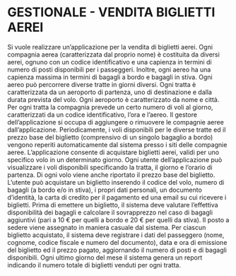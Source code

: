  #                  GESTIONALE - VENDITA BIGLIETTI AEREI
Si vuole realizzare un’applicazione per la vendita di biglietti aerei.
Ogni compagnia aerea (caratterizzata dal proprio nome) è costituita da diversi aerei, ognuno con un
codice identificativo e una capienza in termini di numero di posti disponibili per i passeggeri. Inoltre,
ogni aereo ha una capienza massima in termini di bagagli a bordo e bagagli in stiva.
Ogni aereo può percorrere diverse tratte in giorni diversi. Ogni tratta è caratterizzata da un aeroporto di
partenza, uno di destinazione e dalla durata prevista del volo. Ogni aeroporto è caratterizzato da nome e
città. Per ogni tratta la compagnia prevede un certo numero di voli al giorno, caratterizzati da un codice
identificativo, l’ora e l’aereo.
Il gestore dell’applicazione si occupa di aggiungere o rimuovere le compagnie aeree dall’applicazione.
Periodicamente, i voli disponibili per le diverse tratte ed il prezzo base del biglietto (comprensivo di un
singolo bagaglio a bordo) vengono reperiti automaticamente dal sistema presso i siti delle compagnie
aeree.
L’applicazione consente di acquistare biglietti aerei, validi per uno specifico volo in un determinato
giorno. Ogni utente dell’applicazione può visualizzare i voli disponibili specificando la tratta, il giorno
e l’orario di partenza. Di ogni volo viene anche riportato il prezzo base del biglietto.
L’utente può acquistare un biglietto inserendo il codice del volo, numero di bagagli (a bordo e/o in
stiva), i propri dati personali, un documento d’identità, la carta di credito per il pagamento ed una email
su cui ricevere i biglietti.
Prima di emettere un biglietto, il sistema deve valutare l’effettiva disponibilità dei bagagli e calcolare il
sovrapprezzo nel caso di bagagli aggiuntivi (pari a 10 € per quelli a bordo e 20 € per quelli da stiva). Il
posto a sedere viene assegnato in maniera casuale dal sistema.
Per ciascun biglietto acquistato, il sistema deve registrare i dati del passeggero (nome, cognome, codice
fiscale e numero del documento), data e ora di emissione del biglietto ed il prezzo pagato, aggiornando
il numero di posti e di bagagli disponibili.
Ogni ultimo giorno del mese il sistema genera un report indicando il numero totale di biglietti venduti
per ogni tratta.
